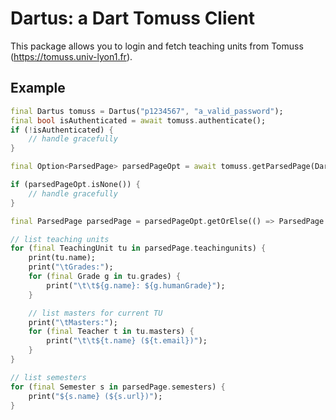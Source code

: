 # Dartus: a Dart Tomuss Client
This package allows you to login and fetch teaching units from Tomuss (https://tomuss.univ-lyon1.fr).

## Example
```dart
final Dartus tomuss = Dartus("p1234567", "a_valid_password");
final bool isAuthenticated = await tomuss.authenticate();
if (!isAuthenticated) {
    // handle gracefully
}

final Option<ParsedPage> parsedPageOpt = await tomuss.getParsedPage(Dartus.currentSemester());

if (parsedPageOpt.isNone()) {
    // handle gracefully
}

final ParsedPage parsedPage = parsedPageOpt.getOrElse(() => ParsedPage.empty());

// list teaching units
for (final TeachingUnit tu in parsedPage.teachingunits) {
    print(tu.name);
    print("\tGrades:");
    for (final Grade g in tu.grades) {
        print("\t\t${g.name}: ${g.humanGrade}");
    }

    // list masters for current TU
    print("\tMasters:");
    for (final Teacher t in tu.masters) {
        print("\t\t${t.name} (${t.email})");
    }
}

// list semesters
for (final Semester s in parsedPage.semesters) {
    print("${s.name} (${s.url})");
}

```

